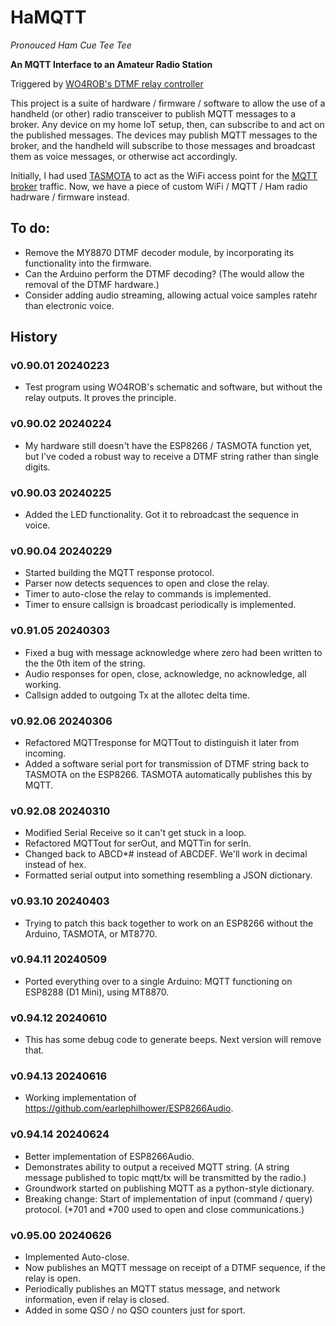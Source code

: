 # HaMQTT
_Pronouced Ham Cue Tee Tee_

**An MQTT Interface to an Amateur Radio Station**

Triggered by [WO4ROB's DTMF relay controller](http://51454.nodes.allstarlink.org/DTMF-Remote-Control.html)

This project is a suite of hardware / firmware / software to allow the use of a handheld (or other) radio transceiver to publish MQTT messages to a broker. Any device on my home IoT setup, then, can subscribe to and act on the published messages. The devices may publish MQTT messages to the broker, and the handheld will subscribe to those messages and broadcast them as voice messages, or otherwise act accordingly.

Initially, I had used [TASMOTA](https://tasmota.github.io/) to act as the WiFi access point for the [MQTT broker](https://en.wikipedia.org/wiki/MQTT) traffic. Now, we have a piece of custom WiFi / MQTT / Ham radio hadrware / firmware instead.

## To do:
- Remove the MY8870 DTMF decoder module, by incorporating its functionality into the firmware.
- Can the Arduino perform the DTMF decoding? (The would allow the removal of the DTMF hardware.)
- Consider adding audio streaming, allowing actual voice samples ratehr than electronic voice.

## History
### v0.90.01 20240223
- Test program using WO4ROB's schematic and software, but without the relay outputs. It proves the principle.

### v0.90.02 20240224
- My hardware still doesn't have the ESP8266 / TASMOTA function yet, but I've coded a robust way to receive a DTMF string rather than single digits. 

### v0.90.03 20240225
- Added the LED functionality. Got it to rebroadcast the sequence in voice.

### v0.90.04 20240229
- Started building the MQTT response protocol.
- Parser now detects sequences to open and close the relay.
- Timer to auto-close the relay to commands is implemented.
- Timer to ensure callsign is broadcast periodically is implemented.

### v0.91.05 20240303
- Fixed a bug with message acknowledge where zero had been written to the the 0th item of the string.
- Audio responses for open, close, acknowledge, no acknowledge, all working.
- Callsign added to outgoing Tx at the allotec delta time.

### v0.92.06 20240306
- Refactored MQTTresponse for MQTTout to distinguish it later from incoming.
- Added a software serial port for transmission of DTMF string back to TASMOTA on the ESP8266. TASMOTA automatically publishes this by MQTT.

### v0.92.08 20240310
- Modified Serial Receive so it can't get stuck in a loop.
- Refactored MQTTout for serOut, and MQTTin for serIn.
- Changed back to ABCD*# instead of ABCDEF. We'll work in decimal instead of hex.
- Formatted serial output into something resembling a JSON dictionary.

### v0.93.10 20240403
- Trying to patch this back together to work on an ESP8266 without the Arduino, TASMOTA, or MT8770.

### v0.94.11 20240509
- Ported everything over to a single Arduino: MQTT functioning on ESP8288 (D1 Mini), using MT8870.

### v0.94.12 20240610
- This has some debug code to generate beeps. Next version will remove that.

### v0.94.13 20240616
- Working implementation of https://github.com/earlephilhower/ESP8266Audio.

### v0.94.14 20240624
- Better implementation of ESP8266Audio.
- Demonstrates ability to output a received MQTT string. (A string message published to topic mqtt/tx will be transmitted by the radio.)
- Groundwork started on publishing MQTT as a python-style dictionary.
- Breaking change: Start of implementation of input (command / query) protocol. (*701 and *700 used to open and close communications.)

### v0.95.00 20240626
- Implemented Auto-close.
- Now publishes an MQTT message on receipt of a DTMF sequence, if the relay is open.
- Periodically publishes an MQTT status message, and network information, even if relay is closed.
- Added in some QSO / no QSO counters just for sport.
